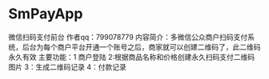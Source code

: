 # SmPayApp
微信扫码支付前台
作者qq：799078779
内容简介：多微信公众商户扫码支付系统，后台为每个商户平台开通一个账号之后，商家就可以创建二维码了，此二维码永久有效
主要功能：1 商户登陆
          2:根据商品名称和价格创建永久扫码支付二维码图片
          3：生成二维码记录
          4：付款记录
          

